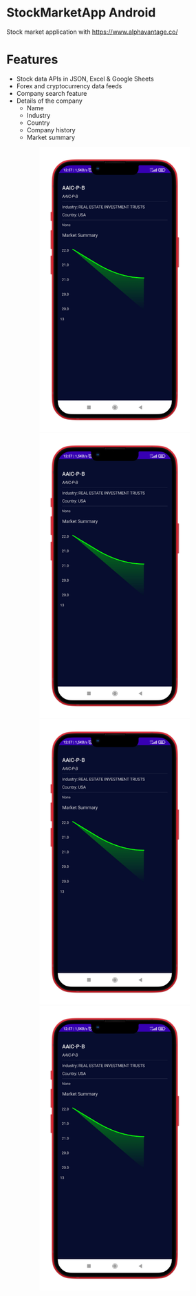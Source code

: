 # StockMarketApp Android
Stock market application with https://www.alphavantage.co/

# Features

- Stock data APIs in JSON, Excel & Google Sheets
- Forex and cryptocurrency data feeds
- Company search feature
- Details of the company
    - Name
    - Industry
    - Country
    - Company history
    - Market summary

<p align="center">
  <img src="images/1.png" width="350" >
  <img src="images/1.png" width="350" >
  <img src="images/1.png" width="350" >
  <img src="images/1.png" width="350" >
 
</p>
 

